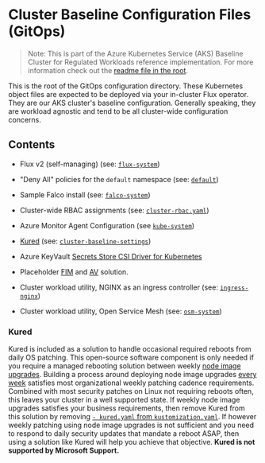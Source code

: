 # Cluster Baseline Configuration Files (GitOps)

> Note: This is part of the Azure Kubernetes Service (AKS) Baseline Cluster for Regulated Workloads reference implementation. For more information check out the [readme file in the root](/README.md).

This is the root of the GitOps configuration directory. These Kubernetes object files are expected to be deployed via your in-cluster Flux operator. They are our AKS cluster's baseline configuration. Generally speaking, they are workload agnostic and tend to be all cluster-wide configuration concerns.

## Contents

* Flux v2 (self-managing) (see: [`flux-system`](./flux-system/))
* "Deny All" policies for the `default` namespace (see: [`default`](./default/))
* Sample Falco install (see: [`falco-system`](./falco-system/))
* Cluster-wide RBAC assignments (see: [`cluster-rbac.yaml`](./cluster-rbac.yaml))
* Azure Monitor Agent Configuration (see [`kube-system`](./kube-system/))
* [Kured](#kured) (see: [`cluster-baseline-settings`](./cluster-baseline-settings/kured/))
* Azure KeyVault [Secrets Store CSI Driver for Kubernetes](https://docs.microsoft.com/azure/aks/csi-secrets-store-driver)

* Placeholder [FIM](./cluster-baseline-settings/fim/) and [AV](./cluster-baseline-settings/av/) solution.
* Cluster workload utility, NGINX as an ingress controller (see: [`ingress-nginx`](./ingress-nginx))
* Cluster workload utility, Open Service Mesh (see: [`osm-system`](./osm-system))

### Kured

Kured is included as a solution to handle occasional required reboots from daily OS patching. This open-source software component is only needed if you require a managed rebooting solution between weekly [node image upgrades](https://docs.microsoft.com/azure/aks/node-image-upgrade). Building a process around deploying node image upgrades [every week](https://github.com/Azure/AKS/releases) satisfies most organizational weekly patching cadence requirements. Combined with most security patches on Linux not requiring reboots often, this leaves your cluster in a well supported state. If weekly node image upgrades satisfies your business requirements, then remove Kured from this solution by removing [`- kured.yaml` from `kustomization.yaml`](./cluster-baseline-settings/kustomization.yaml). If however weekly patching using node image upgrades is not sufficient and you need to respond to daily security updates that mandate a reboot ASAP, then using a solution like Kured will help you achieve that objective. **Kured is not supported by Microsoft Support.**
